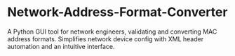 # Network-Address-Format-Converter
A Python GUI tool for network engineers, validating and converting MAC address formats. Simplifies network device config with XML header automation and an intuitive interface.
